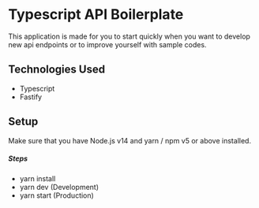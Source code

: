 <h1>Typescript API Boilerplate</h1>
<p>This application is made for you to start quickly when you want to develop new api endpoints or to improve yourself with sample codes.</p>
<h2>Technologies Used</h2>
<ul>
<li>Typescript</li>
<li>Fastify</li>
</ul>
<h2>Setup</h2>
<p>Make sure that you have Node.js v14 and yarn / npm v5 or above installed.</p>
<h5>Steps</h5>
<ul>
<li>yarn install</li>
<li>yarn dev (Development)</li>
<li>yarn start (Production)</li>
</ul>
